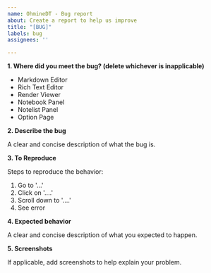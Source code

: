 ```yaml
---
name: OhmineDT - Bug report
about: Create a report to help us improve
title: "[BUG]"
labels: bug
assignees: ''

---
```


**1. Where did you meet the bug? (delete whichever is inapplicable)**

- Markdown Editor
- Rich Text Editor
- Render Viewer
- Notebook Panel
- Notelist Panel
- Option Page

**2. Describe the bug**

A clear and concise description of what the bug is.

**3. To Reproduce**

Steps to reproduce the behavior:
1. Go to '...'
2. Click on '....'
3. Scroll down to '....'
4. See error

**4. Expected behavior**

A clear and concise description of what you expected to happen.

**5. Screenshots**

If applicable, add screenshots to help explain your problem.
